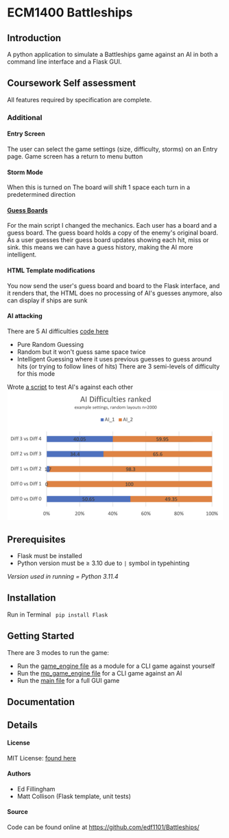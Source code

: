 # ECM1400 Battleships

## Introduction
A python application to simulate a Battleships game against an AI in both a command line interface and a Flask GUI.

## Coursework Self assessment
All features required by specification are complete.
### Additional 
#### Entry Screen
The user can select the game settings (size, difficulty, storms) on an Entry page.
Game screen has a return to menu button
#### Storm Mode
When this is turned on The board will shift 1 space each turn in a predetermined direction
#### [Guess Boards](gui_extensions.py)
For the main script I changed the mechanics. Each user has a board and a guess board. The guess board holds a copy of the enemy's 
original board. As a user guesses their guess board updates showing each hit, miss or sink.
this means we can have a guess history, making the AI more intelligent.
#### HTML Template modifications
You now send the user's guess board and board to the Flask interface, and it renders that, the HTML does no processing
of AI's guesses anymore, also can display if ships are sunk
#### AI attacking
There are 5 AI difficulties [code here](advanced_attacking.py)
- Pure Random Guessing
- Random but it won't guess same space twice
- Intelligent Guessing where it uses previous guesses to guess around hits (or trying to follow lines of hits) There are 3 semi-levels of difficulty for this mode

Wrote [a script](ai_comparison.py) to test AI's against each other
![alt text](static/images/AI%20scoring%20image.png)

## Prerequisites
- Flask must be installed
- Python version must be ≥ 3.10 due to ```|``` symbol in typehinting

_Version used in running = Python 3.11.4_

## Installation
Run in Terminal ``` pip install Flask```

## Getting Started
There are 3 modes to run the game:
- Run the [game_engine file](game_engine.py) as a module for a CLI game against yourself
- Run the [mp_game_engine file](mp_game_engine.py) for a CLI game against an AI
- Run the [main file](main.py) for a full GUI game


## Documentation


## Details
#### License
MIT License: [found here](LICENSE)

#### Authors
- Ed Fillingham
- Matt Collison (Flask template, unit tests)

#### Source
Code can be found online at https://github.com/edf1101/Battleships/